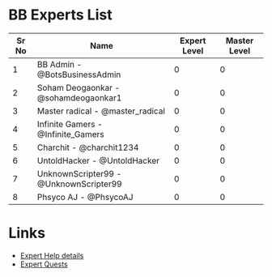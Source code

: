# BB Experts List

Sr No | Name | Expert Level | Master Level
------------ | ------------- | ------------- | -------------
1 | BB Admin - @BotsBusinessAdmin| 0 | 0
2 | Soham Deogaonkar - @sohamdeogaonkar1 | 0 | 0
3 | Master radical - @master_radical | 0 | 0
4 | Infinite Gamers - @Infinite_Gamers | 0 | 0
5 | Charchit - @charchit1234| 0 | 0
6 | UntoldHacker - @UntoldHacker | 0 | 0
7 | UnknownScripter99 - @UnknownScripter99 | 0 | 0
8 | Phsyco AJ - @PhsycoAJ | 0 | 0


# Links

* [Expert Help details](https://telegra.ph/Expert-help-from-BB-Admin-05-20)
* [Expert Quests](https://telegra.ph/BB-Experts-Expert-Quest-05-20)
